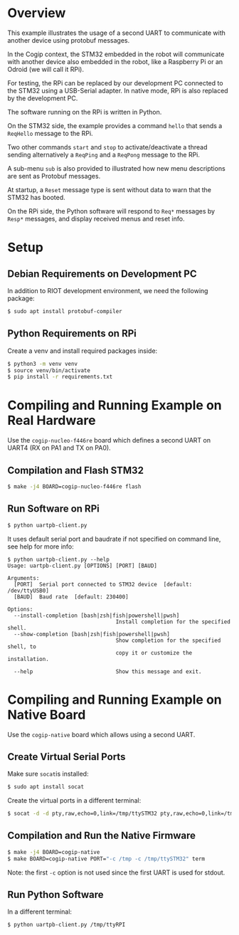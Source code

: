 # Overview

This example illustrates the usage of a second UART to communicate with another device
using protobuf messages.

In the Cogip context, the STM32 embedded in the robot will communicate with another device
also embedded in the robot, like a Raspberry Pi or an Odroid (we will call it RPi).

For testing, the RPi can be replaced by our development PC connected to the STM32
using a USB-Serial adapter. In native mode, RPi is also replaced by the development PC.

The software running on the RPi is written in Python.

On the STM32 side, the example provides a command `hello` that sends a `ReqHello` message
to the RPi.

Two other commands `start` and `stop` to activate/deactivate a thread sending alternatively
a `ReqPing` and a `ReqPong` message to the RPi.

A sub-menu `sub` is also provided to illustrated how new menu descriptions
are sent as Protobuf messages.

At startup, a `Reset` message type is sent without data to warn that the STM32 has booted.

On the RPi side, the Python software will respond to `Req*` messages by `Resp*` messages,
and display received menus and reset info.

# Setup

## Debian Requirements on Development PC

In addition to RIOT development environment, we need the following package:

```sh
$ sudo apt install protobuf-compiler
```

## Python Requirements on RPi

Create a venv and install required packages inside:

```sh
$ python3 -m venv venv
$ source venv/bin/activate
$ pip install -r requirements.txt
```

# Compiling and Running Example on Real Hardware

Use the `cogip-nucleo-f446re` board which defines a second UART on UART4 (RX on PA1 and TX on PA0).

## Compilation and Flash STM32

```sh
$ make -j4 BOARD=cogip-nucleo-f446re flash
```

## Run Software on RPi

```sh
$ python uartpb-client.py
```

It uses default serial port and baudrate if not specified on command line, see help for more info:

```
$ python uartpb-client.py --help
Usage: uartpb-client.py [OPTIONS] [PORT] [BAUD]

Arguments:
  [PORT]  Serial port connected to STM32 device  [default: /dev/ttyUSB0]
  [BAUD]  Baud rate  [default: 230400]

Options:
  --install-completion [bash|zsh|fish|powershell|pwsh]
                                  Install completion for the specified shell.
  --show-completion [bash|zsh|fish|powershell|pwsh]
                                  Show completion for the specified shell, to
                                  copy it or customize the installation.

  --help                          Show this message and exit.
```

# Compiling and Running Example on Native Board

Use the `cogip-native` board which allows using a second UART.

## Create Virtual Serial Ports

Make sure `socat`is installed:

```sh
$ sudo apt install socat
```

Create the virtual ports in a different terminal:

```sh
$ socat -d -d pty,raw,echo=0,link=/tmp/ttySTM32 pty,raw,echo=0,link=/tmp/ttyRPI
```

## Compilation and Run the Native Firmware

```sh
$ make -j4 BOARD=cogip-native
$ make BOARD=cogip-native PORT="-c /tmp -c /tmp/ttySTM32" term
```

Note: the first `-c` option is not used since the first UART is used for stdout.

## Run Python Software

In a different terminal:

```sh
$ python uartpb-client.py /tmp/ttyRPI
```
